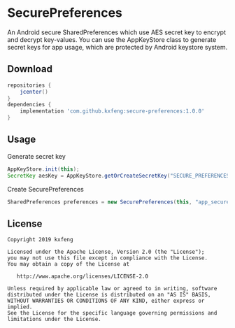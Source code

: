 # SecurePreferences
An Android secure SharedPreferences which use AES secret key to encrypt and decrypt key-values. You can use the AppKeyStore class to generate secret keys for app usage, which are protected by Android keystore system.

## Download

```groovy
repositories {
    jcenter()
}
dependencies {
    implementation 'com.github.kxfeng:secure-preferences:1.0.0'
}
```

## Usage

Generate secret key
```java
AppKeyStore.init(this);
SecretKey aesKey = AppKeyStore.getOrCreateSecretKey("SECURE_PREFERENCES_KEY_ALIAS", "AES", 256);
```

Create SecurePreferences
```java
SharedPreferences preferences = new SecurePreferences(this, "app_secure_preferences", aesKey);
```

## License

    Copyright 2019 kxfeng

    Licensed under the Apache License, Version 2.0 (the "License");
    you may not use this file except in compliance with the License.
    You may obtain a copy of the License at

       http://www.apache.org/licenses/LICENSE-2.0

    Unless required by applicable law or agreed to in writing, software
    distributed under the License is distributed on an "AS IS" BASIS,
    WITHOUT WARRANTIES OR CONDITIONS OF ANY KIND, either express or implied.
    See the License for the specific language governing permissions and
    limitations under the License.

